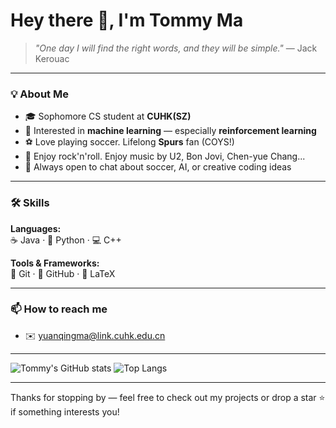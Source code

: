 
<!--
**tommyma3/tommyma3** is a ✨ _special_ ✨ repository because its `README.md` (this file) appears on your GitHub profile.

Here are some ideas to get you started:

- 🔭 I’m currently working on ...
- 🌱 I’m currently learning ...
- 👯 I’m looking to collaborate on ...
- 🤔 I’m looking for help with ...
- 💬 Ask me about ...
- 📫 How to reach me: ...
- 😄 Pronouns: ...
- ⚡ Fun fact: ...
-->


# Hey there 👋, I'm Tommy Ma  


> *"One day I will find the right words, and they will be simple."* — Jack Kerouac  

---

### 💡 About Me
- 🎓 Sophomore CS student at **CUHK(SZ)** 
- 🤖 Interested in **machine learning** — especially **reinforcement learning**
- ⚽ Love playing soccer. Lifelong **Spurs** fan (COYS!)
- 🎸 Enjoy rock'n'roll. Enjoy music by U2, Bon Jovi, Chen-yue Chang...
- 💬 Always open to chat about soccer, AI, or creative coding ideas 

---

### 🛠️ Skills
**Languages:**  
☕ Java · 🐍 Python · 💻 C++  

**Tools & Frameworks:**  
🧰 Git · 🧠 GitHub · 📄 LaTeX  

---
### 📫 How to reach me
- ✉️ [yuanqingma@link.cuhk.edu.cn](mailto:yuanqingma@link.cuhk.edu.cn)  

---

![Tommy's GitHub stats](https://github-readme-stats.vercel.app/api?username=tommyma&show_icons=true&theme=tokyonight)
![Top Langs](https://github-readme-stats.vercel.app/api/top-langs/?username=tommyma&layout=compact&theme=tokyonight)

---

Thanks for stopping by — feel free to check out my projects or drop a star ⭐ if something interests you!
